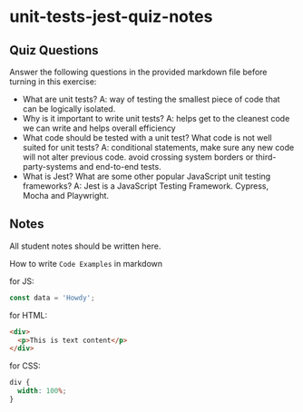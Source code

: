 # unit-tests-jest-quiz-notes

## Quiz Questions

Answer the following questions in the provided markdown file before turning in this exercise:

- What are unit tests?
  A: way of testing the smallest piece of code that can be logically isolated.
- Why is it important to write unit tests?
  A: helps get to the cleanest code we can write and helps overall efficiency
- What code should be tested with a unit test? What code is not well suited for unit tests?
  A: conditional statements, make sure any new code will not alter previous code. avoid crossing system borders or third-party-systems and end-to-end tests.
- What is Jest? What are some other popular JavaScript unit testing frameworks?
  A: Jest is a JavaScript Testing Framework. Cypress, Mocha and Playwright.

## Notes

All student notes should be written here.

How to write `Code Examples` in markdown

for JS:

```js
const data = 'Howdy';
```

for HTML:

```html
<div>
  <p>This is text content</p>
</div>
```

for CSS:

```css
div {
  width: 100%;
}
```
